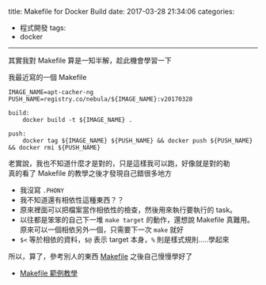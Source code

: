 title: Makefile for Docker Build
date: 2017-03-28 21:34:06
categories:
- 程式開發
tags:
- docker
---

其實我對 Makefile 算是一知半解，趁此機會學習一下    

<!--more-->

我最近寫的一個 Makefile  

```
IMAGE_NAME=apt-cacher-ng
PUSH_NAME=registry.co/nebula/${IMAGE_NAME}:v20170328

build:
	docker build -t ${IMAGE_NAME} .

push:
	docker tag ${IMAGE_NAME} ${PUSH_NAME} && docker push ${PUSH_NAME} && docker rmi ${PUSH_NAME}
```

老實說，我也不知道什麼才是對的，只是這樣我可以跑，好像就是對的勒  
真的看了 Makefile 的教學之後才發現自己錯很多地方  

- 我沒寫 `.PHONY`
- 我不知道還有相依性這種東西？？
- 原來裡面可以把檔案當作相依性的檢查，然後用來執行要執行的 task。
- 以往都是笨笨的自己下一堆 `make target` 的動作，還想說 Makefile 真難用。原來可以一個相依另外一個，只需要下一次 `make` 就好
- `$<` 等於相依的資料，`$@` 表示 target 本身，`%` 則是樣式規則.....學起來

所以，算了，參考別人的東西 [Makefile](https://github.com/mvanholsteijn/docker-makefile) 之後自己慢慢學好了  

- [Makefile 範例教學](https://maxubuntu.blogspot.tw/2010/02/makefile.html)



